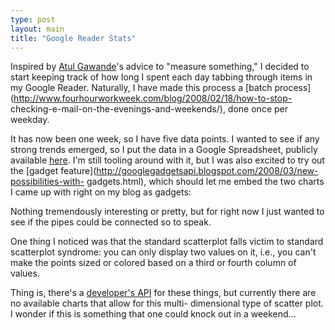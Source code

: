 ```yaml
---
type: post
layout: main
title: "Google Reader Stats"
---
```

Inspired by [Atul Gawande](http://www.gawande.com/)'s advice to "measure
something," I decided to start keeping track of how long I spent each day
tabbing through items in my Google Reader. Naturally, I have made this process
a [batch process](http://www.fourhourworkweek.com/blog/2008/02/18/how-to-stop-
checking-e-mail-on-the-evenings-and-weekends/), done once per weekday.

  
It has now been one week, so I have five data points. I wanted to see if any
strong trends emerged, so I put the data in a Google Spreadsheet, publicly
available
[here](http://spreadsheets.google.com/pub?key=pCyO8doXJBwJZt6lkrYIhRw). I'm
still tooling around with it, but I was also excited to try out the [gadget
feature](http://googlegadgetsapi.blogspot.com/2008/03/new-possibilities-with-
gadgets.html), which should let me embed the two charts I came up with right
on my blog as gadgets:

  
  
  
  
  
Nothing tremendously interesting or pretty, but for right now I just wanted to
see if the pipes could be connected so to speak.

  
One thing I noticed was that the standard scatterplot falls victim to standard
scatterplot syndrome: you can only display two values on it, i.e., you can't
make the points sized or colored based on a third or fourth column of values.

  
Thing is, there's a [developer's
API](http://code.google.com/apis/gadgets/docs/dev_guide.html) for these
things, but currently there are no available charts that allow for this multi-
dimensional type of scatter plot. I wonder if this is something that one could
knock out in a weekend...

